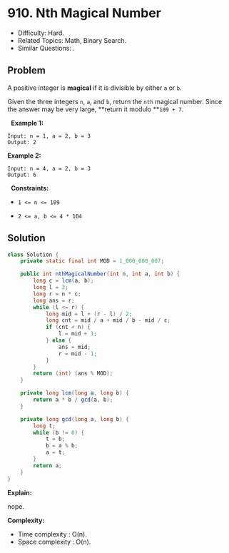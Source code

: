 # 910. Nth Magical Number

- Difficulty: Hard.
- Related Topics: Math, Binary Search.
- Similar Questions: .

## Problem

A positive integer is **magical** if it is divisible by either ```a``` or ```b```.

Given the three integers ```n```, ```a```, and ```b```, return the ```nth``` magical number. Since the answer may be very large, **return it modulo **```109 + 7```.

 
**Example 1:**

```
Input: n = 1, a = 2, b = 3
Output: 2
```

**Example 2:**

```
Input: n = 4, a = 2, b = 3
Output: 6
```

 
**Constraints:**


	
- ```1 <= n <= 109```
	
- ```2 <= a, b <= 4 * 104```



## Solution

```java
class Solution {
    private static final int MOD = 1_000_000_007;

    public int nthMagicalNumber(int n, int a, int b) {
        long c = lcm(a, b);
        long l = 2;
        long r = n * c;
        long ans = r;
        while (l <= r) {
            long mid = l + (r - l) / 2;
            long cnt = mid / a + mid / b - mid / c;
            if (cnt < n) {
                l = mid + 1;
            } else {
                ans = mid;
                r = mid - 1;
            }
        }
        return (int) (ans % MOD);
    }

    private long lcm(long a, long b) {
        return a * b / gcd(a, b);
    }

    private long gcd(long a, long b) {
        long t;
        while (b != 0) {
            t = b;
            b = a % b;
            a = t;
        }
        return a;
    }
}
```

**Explain:**

nope.

**Complexity:**

* Time complexity : O(n).
* Space complexity : O(n).
